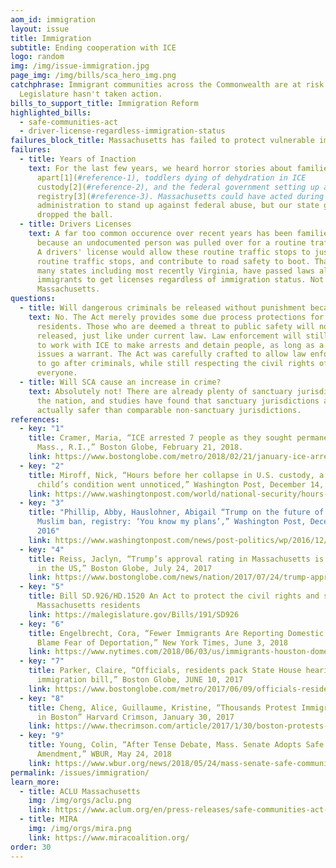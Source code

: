 ```yaml
---
aom_id: immigration
layout: issue
title: Immigration
subtitle: Ending cooperation with ICE
logo: random
img: /img/issue-immigration.jpg
page_img: /img/bills/sca_hero_img.png
catchphrase: Immigrant communities across the Commonwealth are at risk - and the
  Legislature hasn't taken action.
bills_to_support_title: Immigration Reform
highlighted_bills:
  - safe-communities-act
  - driver-license-regardless-immigration-status
failures_block_title: Massachusetts has failed to protect vulnerable immigrants.
failures:
  - title: Years of Inaction
    text: For the last few years, we heard horror stories about families ripped
      apart[1](#reference-1), toddlers dying of dehydration in ICE
      custody[2](#reference-2), and the federal government setting up a Muslim
      registry[3](#reference-3). Massachusetts could have acted during the Trump
      administration to stand up against federal abuse, but our state government
      dropped the ball.
  - title: Drivers Licenses
    text: A far too common occurence over recent years has been families torn apart
      because an undocumented person was pulled over for a routine traffic stop.
      A drivers' license would allow these routine traffic stops to just be
      routine traffic stops, and contribute to road safety to boot. That's why
      many states including most recently Virginia, have passed laws allowing
      immigrants to get licenses regardless of immigration status. Not
      Massachusetts.
questions:
  - title: Will dangerous criminals be released without punishment because of SCA?
    text: No. The Act merely provides some due process protections for all
      residents. Those who are deemed a threat to public safety will not be
      released, just like under current law. Law enforcement will still be able
      to work with ICE to make arrests and detain people, as long as a judge
      issues a warrant. The Act was carefully crafted to allow law enforcement
      to go after criminals, while still respecting the civil rights of
      everyone.
  - title: Will SCA cause an increase in crime?
    text: Absolutely not! There are already plenty of sanctuary jurisdictions across
      the nation, and studies have found that sanctuary jurisdictions are
      actually safer than comparable non-sanctuary jurisdictions.
references:
  - key: "1"
    title: Cramer, Maria, “ICE arrested 7 people as they sought permanent status in
      Mass., R.I.,” Boston Globe, February 21, 2018.
    link: https://www.bostonglobe.com/metro/2018/02/21/january-ice-arrested-people-they-sought-permanent-status-mass-and-rhode-island/EE4jLM6HkytwrHDUjYpdqL/story.html?event=event12
  - key: "2"
    title: Miroff, Nick, “Hours before her collapse in U.S. custody, a dying migrant
      child’s condition went unnoticed,” Washington Post, December 14, 2018
    link: https://www.washingtonpost.com/world/national-security/hours-before-her-collapse-in-us-custody-a-dying-migrant-childs-condition-went-unnoticed/2018/12/14/1c454d18-ffb8-11e8-862a-b6a6f3ce8199_story.html?utm_term=.ea0322a5b189
  - key: "3"
    title: "Phillip, Abby, Hauslohner, Abigail “Trump on the future of proposed
      Muslim ban, registry: ‘You know my plans’,” Washington Post, December 22,
      2016"
    link: https://www.washingtonpost.com/news/post-politics/wp/2016/12/21/trump-on-the-future-of-proposed-muslim-ban-registry-you-know-my-plans/?utm_term=.0005486f8361
  - key: "4"
    title: Reiss, Jaclyn, “Trump’s approval rating in Massachusetts is second-lowest
      in the US,” Boston Globe, July 24, 2017
    link: https://www.bostonglobe.com/news/nation/2017/07/24/trump-approval-rating-massachusetts-second-lowest/5qbFYlIph5D9Ys0kjdadrN/story.html
  - key: "5"
    title: Bill SD.926/HD.1520 An Act to protect the civil rights and safety of all
      Massachusetts residents
    link: https://malegislature.gov/Bills/191/SD926
  - key: "6"
    title: Engelbrecht, Cora, “Fewer Immigrants Are Reporting Domestic Abuse. Police
      Blame Fear of Deportation,” New York Times, June 3, 2018
    link: https://www.nytimes.com/2018/06/03/us/immigrants-houston-domestic-violence.html
  - key: "7"
    title: Parker, Claire, “Officials, residents pack State House hearing to debate
      immigration bill,” Boston Globe, JUNE 10, 2017
    link: https://www.bostonglobe.com/metro/2017/06/09/officials-residents-pack-state-house-hearing-debate-immigration-bill/gITZCJDHf5Dnh0TeQwbuLO/story.html
  - key: "8"
    title: Cheng, Alice, Guillaume, Kristine, “Thousands Protest Immigration Order
      in Boston” Harvard Crimson, January 30, 2017
    link: https://www.thecrimson.com/article/2017/1/30/boston-protests-immigration-order/
  - key: "9"
    title: Young, Colin, “After Tense Debate, Mass. Senate Adopts Safe Communities
      Amendment,” WBUR, May 24, 2018
    link: https://www.wbur.org/news/2018/05/24/mass-senate-safe-communities-amendment
permalink: /issues/immigration/
learn_more:
  - title: ACLU Massachusetts
    img: /img/orgs/aclu.png
    link: https://www.aclum.org/en/press-releases/safe-communities-act-addresses-one-nations-most-pressing-issues
  - title: MIRA
    img: /img/orgs/mira.png
    link: https://www.miracoalition.org/
order: 30
---
```

